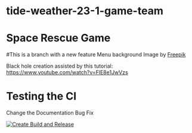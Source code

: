 # tide-weather-23-1-game-team
# Space Rescue Game

#This is a branch with a new feature
Menu background 
Image by <a href="https://www.freepik.com/free-vector/gradient-galaxy-background_14658088.htm#query=space%20background&position=2&from_view=keyword&track=ais">Freepik</a>

Black hole creation assisted by this tutorial:
https://www.youtube.com/watch?v=FlE8e1JwVzs
# Testing the CI
Change the Documentation
Bug Fix

[![Create Build and Release](https://github.com/ChaseBENNC9/Space-Rescue/actions/workflows/ci-build-and-release.yml/badge.svg)](https://github.com/ChaseBENNC9/Space-Rescue/actions/workflows/ci-build-and-release.yml)

